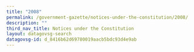 ```yaml
---
title: "2008"
permalink: /government-gazette/notices-under-the-constitution/2008/
description: ""
third_nav_title: Notices under the Constitution
layout: datagovsg-search
datagovsg-id: d_8416b62d69780019aacb5bdc93d4e9ab
---
```


